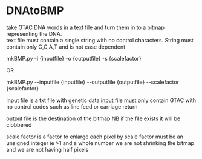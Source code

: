 # DNAtoBMP
take GTAC DNA words in a text file and turn them in to a bitmap representing the DNA.   
text file must contain a single string with no control characters. String must contain only G,C,A,T and is not case dependent 


mkBMP.py -i {inputfile} -o {outputfile} -s {scalefactor}

OR

mkBMP.py --inputfile {inputfile} --outputfile {outputfile} --scalefactor {scalefactor}
         
input file is a txt file with genetic data
input file must only contain GTAC with no control codes such as line feed or carriage return

output file is the destination of the bitmap
NB if the file exists it will be clobbered
  
scale factor is a factor to enlarge each pixel by
scale factor must be an unsigned integer ie >1 and a whole number
we are not shrinking the bitmap and we are not having half pixels
  
